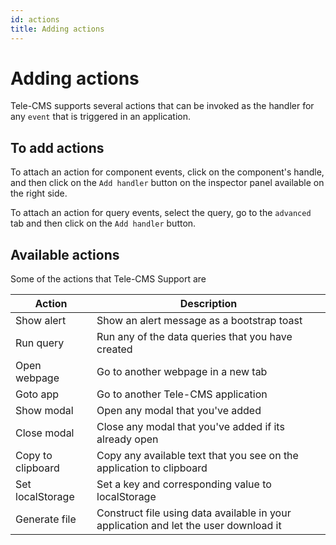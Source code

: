 ```yaml
---
id: actions
title: Adding actions
---
```


# Adding actions

Tele-CMS supports several actions that can be invoked as the handler for any `event` that is triggered in an application.

## To add actions

To attach an action for component events, click on the component's handle, and then click on the `Add handler` button on the
inspector panel available on the right side.

To attach an action for query events, select the query, go to the `advanced` tab and then click on the `Add handler` button.

## Available actions

Some of the actions that Tele-CMS Support are

   Action| Description|
   ----| -----------  |
   Show alert | Show an alert message as a bootstrap toast           |
   Run query | Run any of the data queries that you have created           |
   Open webpage | Go to another webpage in a new tab          |
   Goto app | Go to another Tele-CMS application          |
   Show modal | Open any modal that you've added          |
   Close modal | Close any modal that you've added if its already open          |
   Copy to clipboard | Copy any available text that you see on the application to clipboard          |
   Set localStorage | Set a key and corresponding value to localStorage          |
   Generate file | Construct file using data available in your application and let the user download it          |
